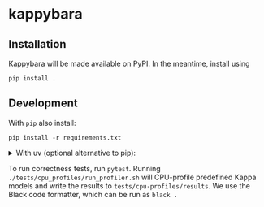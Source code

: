 # kappybara

## Installation
Kappybara will be made available on PyPI.
In the meantime, install using
```
pip install .
```

## Development
With `pip` also install:
```
pip install -r requirements.txt
```

<details>
<summary> With uv (optional alternative to pip): </summary>
Install [uv](https://docs.astral.sh/uv/getting-started/installation/), then:

```
uv sync --dev
```

To access `uv` dependencies, run your commands through `uv` like
```
uv run python
```

Or, if you want to run commands normally, create a virtual environment:
```
uv venv # Do this once
source .venv/bin/activate # Do this every new shell
```
and run commands as usual. (`deactivate` exits the venv.)

Adding a Python package dependency (this automatically updates pyproject.toml):
```
uv add [package-name]
```

Adding a package as a dev dependency:
```
uv add --dev [package-name]
```
</details>

To run correctness tests, run `pytest`.
Running `./tests/cpu_profiles/run_profiler.sh` will CPU-profile predefined Kappa models and write the results to `tests/cpu-profiles/results`.
We use the Black code formatter, which can be run as `black .`

